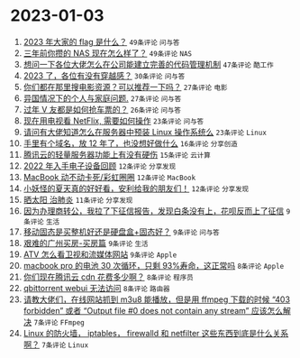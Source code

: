# 2023-01-03

1. [2023 年大家的 flag 是什么？](https://www.v2ex.com/t/906179) `49条评论` `问与答`
1. [三年前你攒的 NAS 现在怎么样了？](https://www.v2ex.com/t/906204) `49条评论` `NAS`
1. [想问一下各位大佬怎么在公司能建立完善的代码管理机制](https://www.v2ex.com/t/906151) `47条评论` `酷工作`
1. [2023 了，各位有没有穿越感？](https://www.v2ex.com/t/906154) `30条评论` `问与答`
1. [你们都在那里搜电影资源？可以推荐一下吗？](https://www.v2ex.com/t/906194) `27条评论` `电影`
1. [异国情况下的个人与家庭问题.](https://www.v2ex.com/t/906184) `27条评论` `问与答`
1. [过年 V 友都是如何抢车票的？](https://www.v2ex.com/t/906181) `26条评论` `问与答`
1. [现在用电视看 NetFlix, 需要如何操作](https://www.v2ex.com/t/906159) `23条评论` `问与答`
1. [请问有大佬知道怎么在服务器中预装 Linux 操作系统么](https://www.v2ex.com/t/906156) `23条评论` `Linux`
1. [手里有个域名，放 12 年了，也没想好做什么](https://www.v2ex.com/t/906227) `16条评论` `分享创造`
1. [腾讯云的轻量服务器功能上有没有硬伤](https://www.v2ex.com/t/906190) `15条评论` `云计算`
1. [2022 年入手电子设备回顾](https://www.v2ex.com/t/906193) `12条评论` `分享发现`
1. [MacBook 动不动卡死/彩虹圈圈](https://www.v2ex.com/t/906160) `12条评论` `MacBook`
1. [小妖怪的夏天真的好好看，安利给我的朋友们！](https://www.v2ex.com/t/906155) `12条评论` `分享发现`
1. [晒太阳 治肺炎](https://www.v2ex.com/t/906167) `11条评论` `分享发现`
1. [因为办理商转公，我拉了下征信报告，发现白条没有上，花呗反而上了征信](https://www.v2ex.com/t/906238) `9条评论` `生活`
1. [移动固态是买整机好还是硬盘盒+固态好？](https://www.v2ex.com/t/906218) `9条评论` `问与答`
1. [艰难的广州买房-买房篇](https://www.v2ex.com/t/906180) `9条评论` `生活`
1. [ATV 怎么看卫视和流媒体网站](https://www.v2ex.com/t/906169) `9条评论` `Apple`
1. [macbook pro 的电池 30 次循环，只剩 93%寿命，这正常吗](https://www.v2ex.com/t/906230) `8条评论` `Apple`
1. [你们现在腾讯云 cdn 花费多少啊？](https://www.v2ex.com/t/906214) `8条评论` `程序员`
1. [qbittorrent webui 无法访问](https://www.v2ex.com/t/906150) `8条评论` `路由器`
1. [请教大佬们，在线网站抓到 m3u8 能播放，但是用 ffmpeg 下载的时候 “403 forbidden” 或者 “Output file #0 does not contain any stream” 应该怎么解决](https://www.v2ex.com/t/906182) `7条评论` `FFmpeg`
1. [Linux 的防火墙， iptables， firewalld 和 netfilter 这些东西到底是什么关系啊？](https://www.v2ex.com/t/906174) `7条评论` `Linux`
